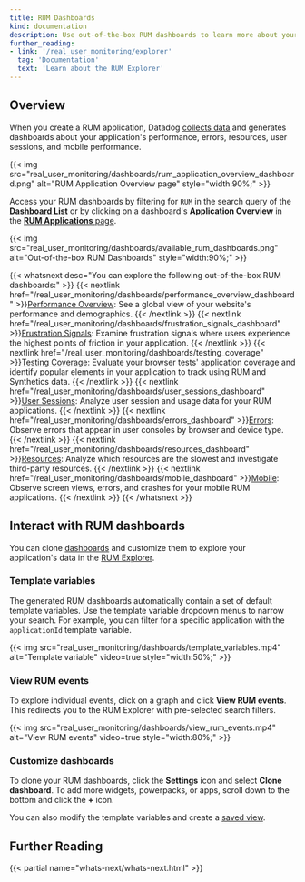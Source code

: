 ```yaml
---
title: RUM Dashboards
kind: documentation
description: Use out-of-the-box RUM dashboards to learn more about your application's data and performance.
further_reading:
- link: '/real_user_monitoring/explorer'
  tag: 'Documentation'
  text: 'Learn about the RUM Explorer'
---
```


## Overview

When you create a RUM application, Datadog [collects data][1] and generates dashboards about your application's performance, errors, resources, user sessions, and mobile performance. 

{{< img src="real_user_monitoring/dashboards/rum_application_overview_dashboard.png" alt="RUM Application Overview page" style="width:90%;" >}}

Access your RUM dashboards by filtering for `RUM` in the search query of the [**Dashboard List**][2] or by clicking on a dashboard's **Application Overview** in the [**RUM Applications** page][3].

{{< img src="real_user_monitoring/dashboards/available_rum_dashboards.png" alt="Out-of-the-box RUM Dashboards" style="width:90%;" >}}

{{< whatsnext desc="You can explore the following out-of-the-box RUM dashboards:" >}}
  {{< nextlink href="/real_user_monitoring/dashboards/performance_overview_dashboard" >}}<u>Performance Overview</u>: See a global view of your website's performance and demographics. {{< /nextlink >}}
  {{< nextlink href="/real_user_monitoring/dashboards/frustration_signals_dashboard" >}}<u>Frustration Signals</u>: Examine frustration signals where users experience the highest points of friction in your application. {{< /nextlink >}}
  {{< nextlink href="/real_user_monitoring/dashboards/testing_coverage" >}}<u>Testing Coverage</u>: Evaluate your browser tests' application coverage and identify popular elements in your application to track using RUM and Synthetics data. {{< /nextlink >}}
  {{< nextlink href="/real_user_monitoring/dashboards/user_sessions_dashboard" >}}<u>User Sessions</u>: Analyze user session and usage data for your RUM applications. {{< /nextlink >}}
  {{< nextlink href="/real_user_monitoring/dashboards/errors_dashboard" >}}<u>Errors</u>: Observe errors that appear in user consoles by browser and device type. {{< /nextlink >}}
  {{< nextlink href="/real_user_monitoring/dashboards/resources_dashboard" >}}<u>Resources</u>: Analyze which resources are the slowest and investigate third-party resources. {{< /nextlink >}}
  {{< nextlink href="/real_user_monitoring/dashboards/mobile_dashboard" >}}<u>Mobile</u>: Observe screen views, errors, and crashes for your mobile RUM applications. {{< /nextlink >}}
{{< /whatsnext >}}

## Interact with RUM dashboards

You can clone [dashboards][4] and customize them to explore your application's data in the [RUM Explorer][5].

### Template variables

The generated RUM dashboards automatically contain a set of default template variables. Use the template variable dropdown menus to narrow your search. For example, you can filter for a specific application with the `applicationId` template variable.

{{< img src="real_user_monitoring/dashboards/template_variables.mp4" alt="Template variable" video=true style="width:50%;" >}}

### View RUM events

To explore individual events, click on a graph and click **View RUM events**. This redirects you to the RUM Explorer with pre-selected search filters.

{{< img src="real_user_monitoring/dashboards/view_rum_events.mp4" alt="View RUM events" video=true style="width:80%;" >}}

### Customize dashboards

To clone your RUM dashboards, click the **Settings** icon and select **Clone dashboard**. To add more widgets, powerpacks, or apps, scroll down to the bottom and click the **+** icon. 

You can also modify the template variables and create a [saved view][6].

## Further Reading

{{< partial name="whats-next/whats-next.html" >}}

[1]: /real_user_monitoring/data_collected/
[2]: https://app.datadoghq.com/dashboard/lists
[3]: https://app.datadoghq.com/rum/list
[4]: /dashboards/
[5]: /real_user_monitoring/explorer/
[6]: /real_user_monitoring/explorer/saved_views/
